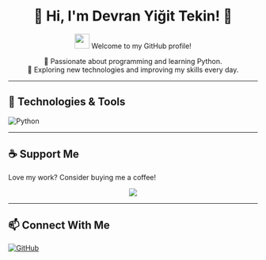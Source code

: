 <h1 align="center">🌟 Hi, I'm Devran Yiğit Tekin! 🌟</h1>

<p align="center">
  <img src="https://media.giphy.com/media/hvRJCLFzcasrR4ia7z/giphy.gif" width="30px">
  Welcome to my GitHub profile!
</p>

<p align="center">
  🚀 Passionate about programming and learning Python.<br>
  🎯 Exploring new technologies and improving my skills every day.
</p>

---

## 🚀 Technologies & Tools  
<p align="left">
  <img src="https://img.shields.io/badge/Python-3776AB?style=for-the-badge&logo=python&logoColor=white" alt="Python">
</p>

---

## ☕ Support Me  
Love my work? Consider buying me a coffee!  

<p align="center">
  <a href="YOUR_BUYMEACOFFEE_LINK">
    <img src="https://img.shields.io/badge/Buy%20Me%20a%20Coffee-Support%20Me-F7CB44?style=for-the-badge&logo=buymeacoffee&logoColor=white">
  </a>
</p>

---

## 📫 Connect With Me  
<p align="left">
  <a href="https://github.com/YOUR_GITHUB_USERNAME">
    <img src="https://img.shields.io/badge/GitHub-181717?style=for-the-badge&logo=github&logoColor=white" alt="GitHub">
  </a>
</p>
